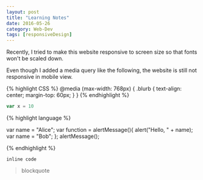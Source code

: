 ```yaml
---
layout: post
title: "Learning Notes"
date: 2016-05-26
category: Web-Dev
tags: [responsiveDesign]
---
```


Recently, I tried to make this website responsive to screen size so that fonts won't be scaled down.

Even though I added a media query like the following, the website is still not responsive in mobile view.

{% highlight CSS %}
@media (max-width: 768px) {
  .blurb {
    text-align: center;
    margin-top: 60px;
  }
}
{% endhighlight %}


```js
var x = 10
```

{% highlight language %}

var name = "Alice";
var function = alertMessage(){
  alert("Hello, " + name);
  var name = "Bob";
};
alertMessage();

{% endhighlight %}

`inline code`


> blockquote
